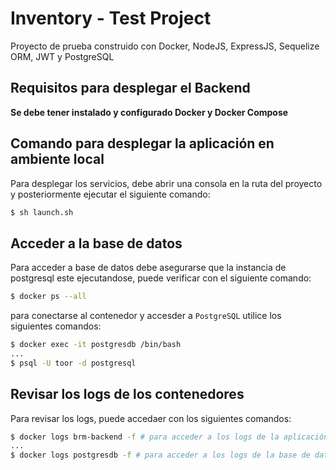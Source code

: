 # Inventory - Test Project

Proyecto de prueba construido con Docker, NodeJS, ExpressJS, Sequelize ORM, JWT y PostgreSQL

## Requisitos para desplegar el Backend

__Se debe tener instalado y configurado Docker y Docker Compose__

## Comando para desplegar la aplicación en ambiente local

Para desplegar los servicios, debe abrir una consola en la ruta del proyecto y posteriormente ejecutar el siguiente comando:

```bash
$ sh launch.sh
```

## Acceder a la base de datos 

Para acceder a base de datos debe asegurarse que la instancia de postgresql este ejecutandose, puede verificar con el siguiente comando:

```bash
$ docker ps --all
```

para conectarse al contenedor y accesder a `PostgreSQL` utilice los siguientes comandos:

```bash
$ docker exec -it postgresdb /bin/bash
...
$ psql -U toor -d postgresql
```

## Revisar los logs de los contenedores

Para revisar los logs, puede accedaer con los siguientes comandos:


```bash
$ docker logs brm-backend -f # para acceder a los logs de la aplicación
...
$ docker logs postgresdb -f # para acceder a los logs de la base de datos
```